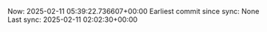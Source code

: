 Now: 2025-02-11 05:39:22.736607+00:00 Earliest commit since sync: None Last sync: 2025-02-11 02:02:30+00:00
